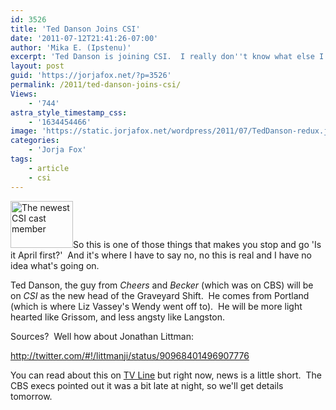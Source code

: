 ```yaml
---
id: 3526
title: 'Ted Danson Joins CSI'
date: '2011-07-12T21:41:26-07:00'
author: 'Mika E. (Ipstenu)'
excerpt: 'Ted Danson is joining CSI.  I really don''t know what else I can say about this.'
layout: post
guid: 'https://jorjafox.net/?p=3526'
permalink: /2011/ted-danson-joins-csi/
Views:
    - '744'
astra_style_timestamp_css:
    - '1634454466'
image: 'https://static.jorjafox.net/wordpress/2011/07/TedDanson-redux.jpeg'
categories:
    - 'Jorja Fox'
tags:
    - article
    - csi
---
```


<img class="alignleft size-thumbnail wp-image-3653" title="Ted Danson" src="//static.jorjafox.net/wordpress/2011/07/TedDanson-redux-208x140.jpeg" alt="The newest CSI cast member" width="100" height="75" />So this is one of those things that makes you stop and go 'Is it April first?'  And it's where I have to say no, no this is real and I have no idea what's going on.

Ted Danson, the guy from <em>Cheers</em> and <em>Becker</em> (which was on CBS) will be on <em>CSI</em> as the new head of the Graveyard Shift.  He comes from Portland (which is where Liz Vassey's Wendy went off to).  He will be more light hearted like Grissom, and less angsty like Langston.

Sources?  Well how about Jonathan Littman:

http://twitter.com/#!/littmanji/status/90968401496907776

You can read about this on <a href="http://www.tvline.com/2011/07/csi-casting-news-ted-danson/">TV Line</a> but right now, news is a little short.  The CBS execs pointed out it was a bit late at night, so we'll get details tomorrow.